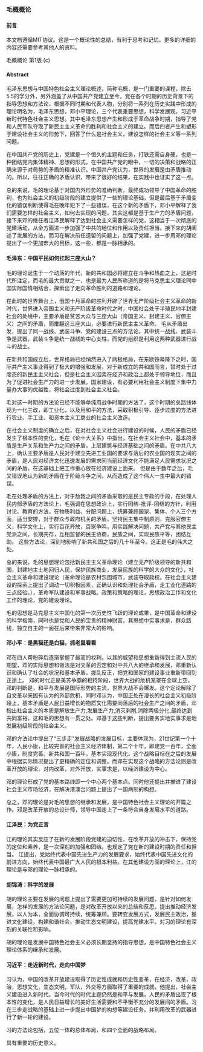 ### 毛概概论

#### 前言

本文档遵循MIT协议。这是一个概论性的总结，有利于思考和记忆，更多的详细的内容还需要参考其他人的资料。

毛概概论 第1版  (c) <zyh>

#### Abstract

毛泽东思想与中国特色社会主义理论概述，简称毛概，是一门重要的课程。除去5.5的学分外，另外涵盖了从中国共产党建立至今，党在各个时期的历史背景下的指导思想和方法论，根据不同时期和代表人物，分别将一系列在历史实践中形成的理论明名为，毛泽东思想，邓小平理论，三个代表重要思想，科学发展观，习近平新时代特色社会主义思想。其中毛泽东思想产生和形成于革命战争时期，指导了党和人民军队夺取了新民主主义革命的胜利和社会主义的建立。而后四者产生和塑形于建设社会主义的形势下，回答了什么是社会主义，建设怎样的社会主义等一系列问题。

在中国共产党的历史上，党建是一个恒久的主题和任务，打铁还需自身硬，也是一种团结党内集体精神、思想的形式。在中国共产党的眼中，一切的决策和战略的正确来源于对局势的矛盾的精准认识。中国共产党认为，世界的发展是由矛盾推动的。所以，往往正确的矛盾认识，带来了很好的结果，在实践中也证实了这一点。

总的来说，毛的理论基于对国内外形势的准确判断，最终成功领导了中国革命的胜利，也为社会主义的初级阶段的建立提供了一些的理论基础，但是最后基于矛盾变化的错误判断使得毛在晚年犯下了一些错误，在这个新的矛盾下，邓小平解释了我们需要怎样的社会主义，如何去实现的问题，其实这都是基于生产力的矛盾问题，接下来邓的继任者江泽民解释了达到社会主义需要怎样的党，这相当于一次彻底的党建活动，从全方面进一步加强了中共的地位和作用以及责任担当。接下来的胡阐述了发展的方法，而习在解决前任遗留的问题上，加强了党建，进一步用邓的理论提出了一个更加宏大的目标，这一些，都是一脉相承的。

#### 毛泽东：中国平民如何扛起三座大山？
毛的理论诞生于一个动荡的年代，新的共和国必将建立在斗争和热血之上，这是时代所注定，而毛的最大贡献之一，也是最为人民所称道的是将马克思主义理论同中国实际国情相结合，探索出了走向革命胜利的道路和理论。

在此时的世界舞台上，俄国十月革命的胜利开辟了世界无产阶级社会主义革命的新时代，世界进入帝国主义和无产阶级革命时代之时，中国社会处于半殖民地半封建社会的处境中，主要矛盾是贫苦大众与三座大山（帝国主义、封建主义、官僚主义）之间的矛盾，而推翻这三座大山，必要进行新民主主义革命。
毛从矛盾出发，提出了同一战线、武装斗争、党的建设三点的方法论。其中统一战线、武装斗争是武器，武装斗争是统一战线的中心支柱，而党的组织是利用这两种武器进行战斗的战士。

在新共和国成立后，世界格局已经悄然进入了两极格局，在东欧铁幕降下之时，国际共产主义事业得到了极大的增强和发展，对于新成立的共和国而言，暂时处于过度态的新民主主义社会，但是社会主义因素在经济和政治上都处于领导地位，而且为了促进社会生产力的进一步发展，国家建设，有必要利用社会主义制度下集中力量办大事的优越性，将社会过度到社会主义社会。

毛对这一时期的方法论已经不能够单纯用战争时期的方法了，这个时期的总路线体现为一化三改，即工业化，以及用和平的方法，采取积极引导、逐步过度的方法进行农业、手工业、和资本主义工商业的社会主义改造。

在社会主义制度的确立之后，在对社会主义社会进行建设的时候，人民的矛盾已经发生了根本性的变化，毛在《论十大关系》中指出，在社会主义社会中，基本的矛盾是生产关系和生产力之间的矛盾，上层建筑与经济基础之间的矛盾。在中共八大上，确认主要矛盾是人民对于建立先进工业国的要求与落后的农业国的现实之间的矛盾，是人民对经济文化迅速发展的需求同当前经济文化不能满足人民需求状况之间的矛盾，在这基础上把工作重心放在经济建设上面来。
但是由于数年之后，毛又错误地认为新的矛盾在于阶级斗争之间，从而造成了这个伟人一生中最大的错误。

毛在处理矛盾的方法上，对于敌我之间的矛盾采取的是民主专政的手段，在处理人民内部矛盾的方法论上，毛强调在思想政治上，实行团结-批评-团结的方针，利用讨论、教育的方法，在物质利益、分配问题上，统筹兼顾国家、集体、个人三个方面，适当安排，对于群众与政府机关的矛盾，坚持民主集中制原则，克服官僚主义，科学文化上，实行百花齐放，百家争鸣，用实践解决问题，共产党与其他民主党派之间，长期共存，互相监督的民主协商，民族之间，实现民族平等，团结互助。
这些方法论，深刻地影响了新共和国之后的几十年至今。这正是毛的伟大之处。

总的来说，毛的思想理论包括新民主主义革命理论（建立无产阶级领导的新共和国，封建地主土地回归人民，保护民族商业，发展民族的科学的大众的文化），社会主义革命和建设理论（革命理论是农村包围城市，武装夺取政权。在社会主义建设的探索上提出了调动一切积极因素，正确认识和处理社会矛盾，走工业化道路的三点经验。），革命军队建设和军事战略。政策和策略的理论，思想政治工作和文化工作的理论，党的建设理论。

毛的思想是马克思主义中国化的第一次历史性飞跃的理论成果，是中国革命和建设的科学指南，同时也是党和人民的宝贵的精神财富。其思想中实事求是，群众路线，独立自主的一面在后来带来非常大的影响。

#### 邓小平：是黑猫还是白猫，抓老鼠看看
邓在四人帮粉碎后逐渐掌握了最高的权利，以其的威望和思想重新得到主流人民的期望，邓的实际思想和做法是对文革的否定和对中共八大的继承和发展，邓重新认识和确认了社会的状况和基本矛盾，拨乱反正，把党和国家的建设事业重新带回到正途上。
邓的时代正是美苏争霸的相持阶段，世界大战的危机笼罩在全球上空，邓的判断是，和平与发展是国际形势的主流，世界大战不会爆发。这个定论解除了自文革以来固有认为的外部危机，同时邓认为，中国正处在漫长的社会主义初级阶段上，基本矛盾是人民日益增长的物质文化需要同落后的社会生产之间的矛盾，邓指出社会主义的本质是解放生产力,发展生产力,消灭剥削,消除两极分化,最终达到共同富裕，这和毛的思想有一贯之处。邓基于这些判断，提出要务实地实事求是地发展初级阶段的社会主义。

邓的方法论中提出了“三步走”发展战略的发展目标，主要体现为，21世纪第一个十年，人民小康，比较完善的社会主义经济体制，第二个十年，即建党一百年，全面小康，制度完善。新共和国一百年，基本实现现代化。这个战略目标在之后的发展中根据实际情况提出了更精确的定位和调整。而邓在实现这个战略的方法论则是改革开放的理论，对内改革，对外开放，实事求是，以经济建设为中心。

邓的理论形成了党的基本路线即一个中心两个基本点。同时他还提出并推进了建设社会主义市场经济，在解决港澳台问题上提出了一国两制的构想。

总之，邓的理论是对毛的思想的继承和发展，是中国特色社会主义理论的开篇之作。邓是改革开放的总设计师，领导中国走上了一条符合自身发展水平的道路。

#### 江泽民：为党正言
江的理论其实反应了在新的发展阶段党建的迫切性，在改革开放的冲击下，保持党的定位和素养，是一次深刻的加强和团结。也规定了党在新的建设时期的责任和担当。
江提出，党始终代表中国先进生产力的发展要求，始终代表中国先进文化的前进方向，始终代表中国最广大人民的根本利益。在其他建设方面的理论上，江的理论是与邓的理论一脉相承的。

#### 胡锦涛：科学的发展
胡的理论主要在发展的问题上提出了需要更加可持续的发展问题，是针对如何发展，怎样的发展的方法论问题，是对改革开放以来的总结和反思。提出推动经济发展，以人为本，全面协调可持续，统筹兼顾。要转变发展方式，发展民主政治，推进文化建设，构建和谐社会，推动生态文明建设，提高党建水平。对习的理论有深刻的关联性和影响。

胡的理论是发展中国特色社会主义必须长期坚持的指导思想，是中国特色社会主义理论体系的继承和发展。

#### 习近平：走近新时代，走向中国梦
习认为，中国的改革开放建设取得了历史性成就和历史性变革，在经济，改革，政治，思想文化，生态文明，军队，外交等方面取得了重要的成就，他提出，社会主义建设进入新时代。当今时代的时代主题仍然是和平与发展，人民的矛盾出现了根本性的变化，是人民日益增长的美好生活需要和不平衡不充分的发展间的矛盾。习在三步走战略的基础上进一步提出中国梦的构想等建设任务。并利用改革的武器进行了新一轮的建设。

习的方法论包括，五位一体的总体布局，和四个全面的战略布局。

具有重要的历史意义。



